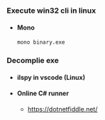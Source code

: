 ### Execute win32 cli in linux
- #### Mono
    ```bash
    mono binary.exe
    ```

### Decomplie exe
- #### ilspy in vscode (Linux)
- #### Online C# runner
    - https://dotnetfiddle.net/